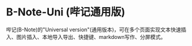 # B-Note-Uni (哔记通用版)
哔记(B-Note)的"Universal version"(通用版本)，可在多个页面实现文本快速插入、图片插入、本地导入导出、快捷键、markdown写作、分屏模式。
